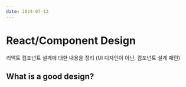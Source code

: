 ```yaml
---
date: 2024-07-12
---
```


# React/Component Design

리액트 컴포넌트 설계에 대한 내용을 정리 (UI 디자인이 아닌, 컴포넌트 설계 패턴)

## What is a good design?
